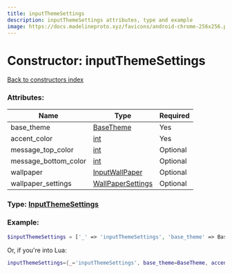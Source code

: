 ```yaml
---
title: inputThemeSettings
description: inputThemeSettings attributes, type and example
image: https://docs.madelineproto.xyz/favicons/android-chrome-256x256.png
---
```

# Constructor: inputThemeSettings  
[Back to constructors index](index.md)



### Attributes:

| Name     |    Type       | Required |
|----------|---------------|----------|
|base\_theme|[BaseTheme](../types/BaseTheme.md) | Yes|
|accent\_color|[int](../types/int.md) | Yes|
|message\_top\_color|[int](../types/int.md) | Optional|
|message\_bottom\_color|[int](../types/int.md) | Optional|
|wallpaper|[InputWallPaper](../types/InputWallPaper.md) | Optional|
|wallpaper\_settings|[WallPaperSettings](../types/WallPaperSettings.md) | Optional|



### Type: [InputThemeSettings](../types/InputThemeSettings.md)


### Example:

```php
$inputThemeSettings = ['_' => 'inputThemeSettings', 'base_theme' => BaseTheme, 'accent_color' => int, 'message_top_color' => int, 'message_bottom_color' => int, 'wallpaper' => InputWallPaper, 'wallpaper_settings' => WallPaperSettings];
```  


Or, if you're into Lua:

```lua
inputThemeSettings={_='inputThemeSettings', base_theme=BaseTheme, accent_color=int, message_top_color=int, message_bottom_color=int, wallpaper=InputWallPaper, wallpaper_settings=WallPaperSettings}

```


